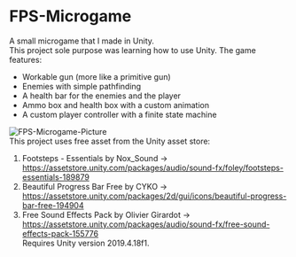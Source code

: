 # FPS-Microgame
 A small microgame that I made in Unity.  
 This project sole purpose was learning how to use Unity. 
 The game features:
 - Workable gun (more like a primitive gun)
 - Enemies with simple pathfinding
 - A health bar for the enemies and the player
 - Ammo box and health box with a custom animation
 - A custom player controller with a finite state machine
 
 ![FPS-Microgame-Picture](https://user-images.githubusercontent.com/29181023/146682830-cae79bda-71ea-4e82-9552-04e0ab3e183f.png)  
This project uses free asset from the Unity asset store:  
1. Footsteps - Essentials by Nox_Sound -> https://assetstore.unity.com/packages/audio/sound-fx/foley/footsteps-essentials-189879  
2. Beautiful Progress Bar Free by CYKO -> https://assetstore.unity.com/packages/2d/gui/icons/beautiful-progress-bar-free-194904  
3. Free Sound Effects Pack by Olivier Girardot -> https://assetstore.unity.com/packages/audio/sound-fx/free-sound-effects-pack-155776  
Requires Unity version 2019.4.18f1.  
